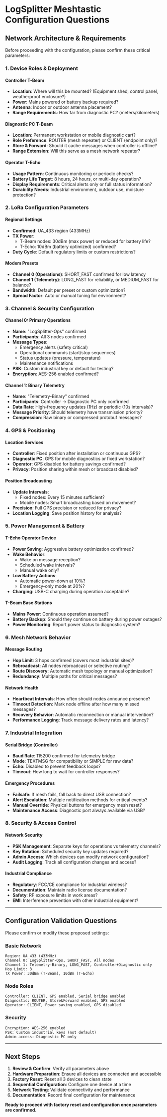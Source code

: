 # LogSplitter Meshtastic Configuration Questions

## Network Architecture & Requirements

Before proceeding with the configuration, please confirm these critical parameters:

### 1. **Device Roles & Deployment**

#### Controller T-Beam
- **Location**: Where will this be mounted? (Equipment shed, control panel, weatherproof enclosure?)
- **Power**: Mains powered or battery backup required?
- **Antenna**: Indoor or outdoor antenna placement?
- **Range Requirements**: How far from diagnostic PC? (meters/kilometers)

#### Diagnostic PC T-Beam  
- **Location**: Permanent workstation or mobile diagnostic cart?
- **Role Preference**: ROUTER (mesh repeater) or CLIENT (endpoint only)?
- **Store & Forward**: Should it cache messages when controller is offline?
- **Range Extension**: Will this serve as a mesh network repeater?

#### Operator T-Echo
- **Usage Pattern**: Continuous monitoring or periodic checks?
- **Battery Life Target**: 8 hours, 24 hours, or multi-day operation?
- **Display Requirements**: Critical alerts only or full status information?
- **Durability Needs**: Industrial environment, outdoor use, moisture protection?

### 2. **LoRa Configuration Parameters**

#### Regional Settings
- **Confirmed**: UA_433 region (433MHz)
- **TX Power**: 
  - T-Beam nodes: 30dBm (max power) or reduced for battery life?
  - T-Echo: 10dBm (battery optimized) confirmed?
- **Duty Cycle**: Default regulatory limits or custom restrictions?

#### Modem Presets
- **Channel 0 (Operations)**: SHORT_FAST confirmed for low latency
- **Channel 1 (Telemetry)**: LONG_FAST for reliability, or MEDIUM_FAST for balance?
- **Bandwidth**: Default per preset or custom optimization?
- **Spread Factor**: Auto or manual tuning for environment?

### 3. **Channel & Security Configuration**

#### Channel 0: Primary Operations
- **Name**: "LogSplitter-Ops" confirmed
- **Participants**: All 3 nodes confirmed  
- **Message Types**: 
  - Emergency alerts (safety critical)
  - Operational commands (start/stop sequences)
  - Status updates (pressure, temperature)
  - Maintenance notifications
- **PSK**: Custom industrial key or default for testing?
- **Encryption**: AES-256 enabled confirmed?

#### Channel 1: Binary Telemetry
- **Name**: "Telemetry-Binary" confirmed
- **Participants**: Controller → Diagnostic PC only confirmed
- **Data Rate**: High-frequency updates (1Hz) or periodic (10s intervals)?
- **Message Priority**: Should telemetry have transmission priority?
- **Compression**: Raw binary or compressed protobuf messages?

### 4. **GPS & Positioning**

#### Location Services
- **Controller**: Fixed position after installation or continuous GPS?
- **Diagnostic PC**: GPS for mobile diagnostics or fixed workstation?
- **Operator**: GPS disabled for battery savings confirmed?
- **Privacy**: Position sharing within mesh or broadcast disabled?

#### Position Broadcasting
- **Update Intervals**: 
  - Fixed nodes: Every 15 minutes sufficient?
  - Mobile nodes: Smart broadcasting based on movement?
- **Precision**: Full GPS precision or reduced for privacy?
- **Location Logging**: Save position history for analysis?

### 5. **Power Management & Battery**

#### T-Echo Operator Device
- **Power Saving**: Aggressive battery optimization confirmed?
- **Wake Behavior**: 
  - Wake on message reception?
  - Scheduled wake intervals?
  - Manual wake only?
- **Low Battery Actions**: 
  - Automatic power-down at 10%?
  - Emergency-only mode at 20%?
- **Charging**: USB-C charging during operation acceptable?

#### T-Beam Base Stations
- **Mains Power**: Continuous operation assumed?
- **Battery Backup**: Should they continue on battery during power outages?
- **Power Monitoring**: Report power status to diagnostic system?

### 6. **Mesh Network Behavior**

#### Message Routing
- **Hop Limit**: 3 hops confirmed (covers most industrial sites)?
- **Rebroadcast**: All nodes rebroadcast or selective routing?
- **Route Discovery**: Automatic mesh topology or manual optimization?
- **Redundancy**: Multiple paths for critical messages?

#### Network Health
- **Heartbeat Intervals**: How often should nodes announce presence?
- **Timeout Detection**: Mark node offline after how many missed messages?
- **Recovery Behavior**: Automatic reconnection or manual intervention?
- **Performance Logging**: Track message delivery rates and latency?

### 7. **Industrial Integration**

#### Serial Bridge (Controller)
- **Baud Rate**: 115200 confirmed for telemetry bridge
- **Mode**: TEXTMSG for compatibility or SIMPLE for raw data?
- **Echo**: Disabled to prevent feedback loops?
- **Timeout**: How long to wait for controller responses?

#### Emergency Procedures
- **Failsafe**: If mesh fails, fall back to direct USB connection?
- **Alert Escalation**: Multiple notification methods for critical events?
- **Manual Override**: Physical buttons for emergency mesh reset?
- **Maintenance Access**: Diagnostic port always available via USB?

### 8. **Security & Access Control**

#### Network Security
- **PSK Management**: Separate keys for operations vs telemetry channels?
- **Key Rotation**: Scheduled security key updates required?
- **Admin Access**: Which devices can modify network configuration?
- **Audit Logging**: Track all configuration changes and access?

#### Industrial Compliance
- **Regulatory**: FCC/CE compliance for industrial wireless?
- **Documentation**: Maintain radio license documentation?
- **Safety**: RF exposure limits in work areas?
- **EMI**: Interference prevention with other industrial equipment?

---

## Configuration Validation Questions

Please confirm or modify these proposed settings:

### Basic Network
```
Region: UA_433 (433MHz)
Channel 0: LogSplitter-Ops, SHORT_FAST, All nodes
Channel 1: Telemetry-Binary, LONG_FAST, Controller+Diagnostic only
Hop Limit: 3
TX Power: 30dBm (T-Beam), 10dBm (T-Echo)
```

### Node Roles
```
Controller: CLIENT, GPS enabled, Serial bridge enabled
Diagnostic: ROUTER, Store&Forward enabled, GPS enabled  
Operator: CLIENT, Power saving enabled, GPS disabled
```

### Security
```
Encryption: AES-256 enabled
PSK: Custom industrial keys (not default)
Admin access: Diagnostic PC only
```

---

## Next Steps

1. **Review & Confirm**: Verify all parameters above
2. **Hardware Preparation**: Ensure all devices are connected and accessible
3. **Factory Reset**: Reset all 3 devices to clean state
4. **Sequential Configuration**: Configure one device at a time
5. **Network Testing**: Validate connectivity and performance
6. **Documentation**: Record final configuration for maintenance

**Ready to proceed with factory reset and configuration once parameters are confirmed.**